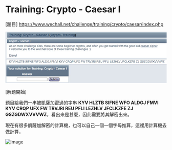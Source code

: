 # Training: Crypto - Caesar I

[題目] https://www.wechall.net/challenge/training/crypto/caesar/index.php

![image](https://github.com/PenguinBear-cyber/The-Attack-and-Defense-of-Computer/blob/main/Practice/others/image/ceasar_I_topic.jpg)

[解題開始]

題目給我們一串被凱薩加密過的字串 **KYV HLZTB SIFNE WFO ALDGJ FMVI KYV CRQP UFX FW TRVJRI REU PFLI LEZHLV JFCLKZFE ZJ GSZGDWXVVVWZ**，看出來是甚麼，因此需要將其解密出來。

現在有很多凱薩加解密的計算機，也可以自己一個一個字母推算，這裡用計算機去做計算，

![image]()

